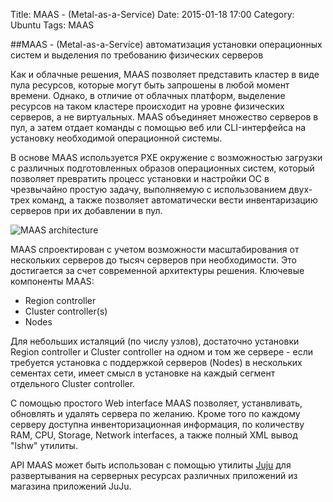 Title: MAAS - (Metal-as-a-Service) 
Date: 2015-01-18 17:00
Category: Ubuntu 
Tags: MAAS

##MAAS - (Metal-as-a-Service) автоматизация установки операционных систем и выделения по требованию физических серверов

Как и облачные решения, MAAS позволяет представить кластер в виде пула ресурсов, которые могут быть запрошены в любой момент времени. Однако, в отличие от облачных платформ, выделение ресурсов на таком кластере происходит на уровне физических серверов, а не виртуальных. MAAS объединяет множество серверов в пул, а затем отдает команды с помощью веб или CLI-интерфейса на установку необходимой операционной системы.

В основе MAAS используется  PXE окружение с возможностью загрузки с различных подготовленных образов операционных систем,  который позволяет превратить процесс установки и настройки ОС в чрезвычайно простую задачу, выполняемую с использованием двух-трех команд, а также позволяет автоматически вести инвентаризацию серверов при их добавлении в пул.

![MAAS architecture](http://maas.ubuntu.com/docs1.5/_images/orientation_architecture-diagram.png)

MAAS спроектирован с учетом возможности масштабирования от нескольких серверов до тысяч серверов при необходимости.  Это достигается за счет современной архитектуры решения. Ключевые компоненты MAAS:

- Region controller
- Cluster controller(s)
- Nodes

Для небольших исталяций (по числу узлов), достаточно установки Region controller и Сluster controller на одном и том же сервере - если требуется установка с поддержкой серверов (Nodes) в нескольких сементах сети, имеет смысл в установке на каждый сегмент отдельного Cluster controller. 

С помощью простого Web interface MAAS позволяет, устанвливать, обновлять и удалять сервера по желанию. Кроме того по каждому серверу доступна инвенторизационная информация, по количеству RAM, CPU, Storage, Network interfaces, а также полный XML  вывод "lshw" утилиты. 

API MAAS может быть использован с помощью утилиты [Juju](http://juju.ubuntu.com/)  для развертывания на серверных ресурсах различных приложений из магазина приложений JuJu.
